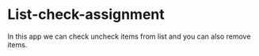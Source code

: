# List-check-assignment
In this app we can check uncheck items from list and you can also remove items. 
